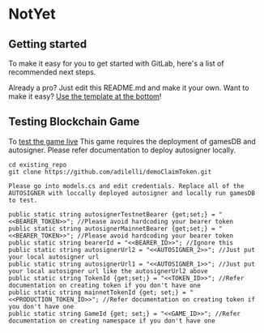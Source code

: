 # NotYet



## Getting started

To make it easy for you to get started with GitLab, here's a list of recommended next steps.

Already a pro? Just edit this README.md and make it your own. Want to make it easy? [Use the template at the bottom](#editing-this-readme)!

## Testing Blockchain Game
To [test the game live](https://xarcade-gamer.proximaxtest.com/game-profile/C38D975E2587284D)
This game requires the deployment of gamesDB and autosigner. Please refer documentation to deploy autosigner locally.

```
cd existing_repo
git clone https://github.com/adilelli/demoClaimToken.git

Please go into models.cs and edit credentials. Replace all of the AUTOSIGNER with loccally deployed autosigner and locally run gamesDB to test.

public static string autosignerTestnetBearer {get;set;} = "<<BEARER_TOKEN>>"; //Please avoid hardcoding your bearer token
public static string autosignerMainnetBearer {get;set;} = "<<BEARER_TOKEN>>"; //Please avoid hardcoding your bearer token
public static string bearerId = "<<BEARER_ID>>"; //Ignore this
public static string autosignerUrl2 = "<<AUTOSIGNER_2>>"; //Just put your local autosigner url
public static string autosignerUrl1 = "<<AUTOSIGNER_1>>"; //Just put your local autosigner url like the autosignerUrl2 above
public static string TokenId {get;set;} = "<<TOKEN_ID>>"; //Refer documentation on creating token if you don't have one
public static string mainnetTokenId {get; set;} = "<<PRODUCTION_TOKEN_ID>>"; //Refer documentation on creating token if you don't have one
public static string GameId {get; set;} = "<<GAME_ID>>"; //Refer documentation on creating namespace if you don't have one

```

